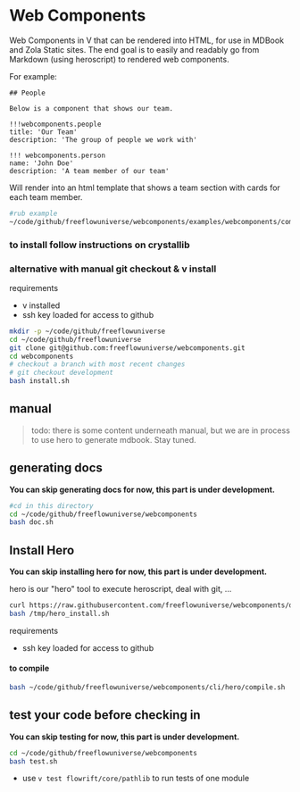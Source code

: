 # Web Components

Web Components in V that can be rendered into HTML, for use in MDBook and Zola Static sites.
The end goal is to easily and readably go from Markdown (using heroscript) to rendered web components.

For example:
```
## People

Below is a component that shows our team.

!!!webcomponents.people
title: 'Our Team'
description: 'The group of people we work with'

!!! webcomponents.person
name: 'John Doe'
description: 'A team member of our team' 

```

Will render into an html template that shows a team section with cards for each team member.

```bash
#rub example
~/code/github/freeflowuniverse/webcomponents/examples/webcomponents/components_overview.vsh
```

### to install follow instructions on crystallib



### alternative with manual git checkout & v install

requirements

- v installed
- ssh key loaded for access to github

```bash
mkdir -p ~/code/github/freeflowuniverse
cd ~/code/github/freeflowuniverse
git clone git@github.com:freeflowuniverse/webcomponents.git
cd webcomponents
# checkout a branch with most recent changes
# git checkout development 
bash install.sh

```

## manual

> todo: there is some content underneath manual, but we are in process to use hero to generate mdbook. Stay tuned.

## generating docs

**You can skip generating docs for now, this part is under development.**

```bash
#cd in this directory
cd ~/code/github/freeflowuniverse/webcomponents
bash doc.sh
```

## Install Hero

**You can skip installing hero for now, this part is under development.**

hero is our "hero" tool to execute heroscript, deal with git, ...

```bash
curl https://raw.githubusercontent.com/freeflowuniverse/webcomponents/development/scripts/hero_install.sh > /tmp/hero_install.sh
bash /tmp/hero_install.sh
```

requirements

- ssh key loaded for access to github

#### to compile

```bash
bash ~/code/github/freeflowuniverse/webcomponents/cli/hero/compile.sh
```

## test your code before checking in

**You can skip testing for now, this part is under development.**

```bash
cd ~/code/github/freeflowuniverse/webcomponents
bash test.sh
```

- use `v test flowrift/core/pathlib` to run tests of one module
